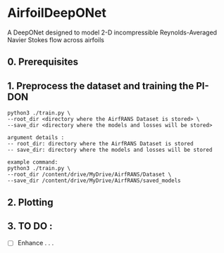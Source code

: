 # AirfoilDeepONet

A DeepONet designed to model 2-D incompressible Reynolds-Averaged Navier Stokes flow across airfoils

## 0. Prerequisites


## 1. Preprocess the dataset and training the PI-DON

```
python3 ./train.py \
--root_dir <directory where the AirfRANS Dataset is stored> \
--save_dir <directory where the models and losses will be stored>

argument details :
-- root_dir: directory where the AirfRANS Dataset is stored 
-- save_dir: directory where the models and losses will be stored

example command:
python3 ./train.py \
--root_dir /content/drive/MyDrive/AirfRANS/Dataset \
--save_dir /content/drive/MyDrive/AirfRANS/saved_models
```

## 2. Plotting

## 3. TO DO :
- [ ] Enhance . . . 